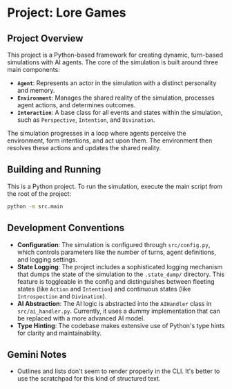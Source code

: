 # Project: Lore Games

## Project Overview

This project is a Python-based framework for creating dynamic, turn-based simulations with AI agents. The core of the simulation is built around three main components:

*   **`Agent`**: Represents an actor in the simulation with a distinct personality and memory.
*   **`Environment`**: Manages the shared reality of the simulation, processes agent actions, and determines outcomes.
*   **`Interaction`**: A base class for all events and states within the simulation, such as `Perspective`, `Intention`, and `Divination`.

The simulation progresses in a loop where agents perceive the environment, form intentions, and act upon them. The environment then resolves these actions and updates the shared reality.

## Building and Running

This is a Python project. To run the simulation, execute the main script from the root of the project:

```bash
python -m src.main
```

## Development Conventions

*   **Configuration**: The simulation is configured through `src/config.py`, which controls parameters like the number of turns, agent definitions, and logging settings.
*   **State Logging**: The project includes a sophisticated logging mechanism that dumps the state of the simulation to the `.state_dump/` directory. This feature is toggleable in the config and distinguishes between fleeting states (like `Action` and `Intention`) and continuous states (like `Introspection` and `Divination`).
*   **AI Abstraction**: The AI logic is abstracted into the `AIHandler` class in `src/ai_handler.py`. Currently, it uses a dummy implementation that can be replaced with a more advanced AI model.
*   **Type Hinting**: The codebase makes extensive use of Python's type hints for clarity and maintainability.

## Gemini Notes
- Outlines and lists don't seem to render properly in the CLI. It's better to use the scratchpad for this kind of structured text.